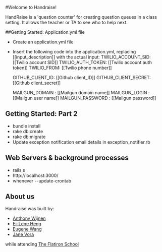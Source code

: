 #Welcome to Handraise!

HandRaise is a 'question counter' for creating question queues in a class setting. It allows the teacher or TA to see who to help next.

##Getting Started: Application.yml file
* Create an application.yml file
* Insert the following code into the application.yml, replacing [[input_description]] with the actual input:
  TWILIO_ACCOUNT_SID: [[Twilio account SID]]
  TWILIO_AUTH_TOKEN: [[Twilio account auth token]]
  TWILIO_FROM: [[Twilio phone number]]

  GITHUB_CLIENT_ID: [[Github client_ID]]
  GITHUB_CLIENT_SECRET: [[Github client_secret]]

  MAILGUN_DOMAIN   : [[Mailgun domain name]]
  MAILGUN_LOGIN    : [[Mailgun user name]]
  MAILGUN_PASSWORD : [[Mailgun password]]

## Getting Started: Part 2
* bundle install
* rake db:create
* rake db:migrate
* Update exception notification email details in exception_notifier.rb

## Web Servers & background processes
* rails s
* http://localhost:3000/
* whenever --update-crontab

## About us
Handraise was built by: 
* [Anthony Wijnen](https://github.com/awijnen)
* [Ei-Lene Heng](https://github.com/eewang)
* [Eugene Wang](https://github.com/eewang)
* [Jane Vora](https://github.com/janeeats) 

while attending [The Flatiron School](http://flatironschool.com)